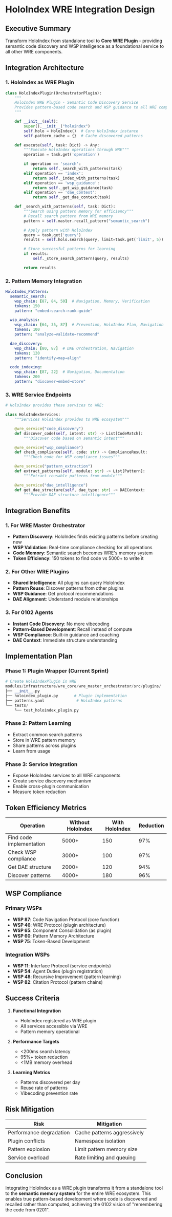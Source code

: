 # HoloIndex WRE Integration Design

## Executive Summary
Transform HoloIndex from standalone tool to **Core WRE Plugin** - providing semantic code discovery and WSP intelligence as a foundational service to all other WRE components.

## Integration Architecture

### 1. HoloIndex as WRE Plugin

```python
class HoloIndexPlugin(OrchestratorPlugin):
    """
    HoloIndex WRE Plugin - Semantic Code Discovery Service
    Provides pattern-based code search and WSP guidance to all WRE components
    """

    def __init__(self):
        super().__init__("holoindex")
        self.holo = HoloIndex()  # Core HoloIndex instance
        self.pattern_cache = {}  # Cache discovered patterns

    def execute(self, task: Dict) -> Any:
        """Execute HoloIndex operations through WRE"""
        operation = task.get('operation')

        if operation == 'search':
            return self._search_with_patterns(task)
        elif operation == 'index':
            return self._index_with_patterns(task)
        elif operation == 'wsp_guidance':
            return self._get_wsp_guidance(task)
        elif operation == 'dae_context':
            return self._get_dae_context(task)

    def _search_with_patterns(self, task: Dict):
        """Search using pattern memory for efficiency"""
        # Recall search pattern from WRE memory
        pattern = self.master.recall_pattern("semantic_search")

        # Apply pattern with HoloIndex
        query = task.get('query')
        results = self.holo.search(query, limit=task.get('limit', 5))

        # Store successful patterns for learning
        if results:
            self._store_search_pattern(query, results)

        return results
```

### 2. Pattern Memory Integration

```yaml
HoloIndex_Patterns:
  semantic_search:
    wsp_chain: [87, 84, 50]  # Navigation, Memory, Verification
    tokens: 150
    pattern: "embed→search→rank→guide"

  wsp_analysis:
    wsp_chain: [64, 35, 87]  # Prevention, HoloIndex Plan, Navigation
    tokens: 100
    pattern: "analyze→validate→recommend"

  dae_discovery:
    wsp_chain: [80, 87]  # DAE Orchestration, Navigation
    tokens: 120
    pattern: "identify→map→align"

  code_indexing:
    wsp_chain: [87, 22]  # Navigation, Documentation
    tokens: 200
    pattern: "discover→embed→store"
```

### 3. WRE Service Endpoints

```python
# HoloIndex provides these services to WRE:

class HoloIndexServices:
    """Services HoloIndex provides to WRE ecosystem"""

    @wre_service("code_discovery")
    def discover_code(self, intent: str) -> List[CodeMatch]:
        """Discover code based on semantic intent"""

    @wre_service("wsp_compliance")
    def check_compliance(self, code: str) -> ComplianceResult:
        """Check code for WSP compliance issues"""

    @wre_service("pattern_extraction")
    def extract_patterns(self, module: str) -> List[Pattern]:
        """Extract reusable patterns from module"""

    @wre_service("dae_intelligence")
    def get_dae_structure(self, dae_type: str) -> DAEContext:
        """Provide DAE structure intelligence"""
```

## Integration Benefits

### 1. For WRE Master Orchestrator
- **Pattern Discovery**: HoloIndex finds existing patterns before creating new
- **WSP Validation**: Real-time compliance checking for all operations
- **Code Memory**: Semantic search becomes WRE's memory system
- **Token Efficiency**: 150 tokens to find code vs 5000+ to write it

### 2. For Other WRE Plugins
- **Shared Intelligence**: All plugins can query HoloIndex
- **Pattern Reuse**: Discover patterns from other plugins
- **WSP Guidance**: Get protocol recommendations
- **DAE Alignment**: Understand module relationships

### 3. For 0102 Agents
- **Instant Code Discovery**: No more vibecoding
- **Pattern-Based Development**: Recall instead of compute
- **WSP Compliance**: Built-in guidance and coaching
- **DAE Context**: Immediate structure understanding

## Implementation Plan

### Phase 1: Plugin Wrapper (Current Sprint)
```python
# Create HoloIndexPlugin in WRE
modules/infrastructure/wre_core/wre_master_orchestrator/src/plugins/
├── __init__.py
├── holoindex_plugin.py       # Plugin implementation
├── patterns.yaml              # HoloIndex patterns
└── tests/
    └── test_holoindex_plugin.py
```

### Phase 2: Pattern Learning
- Extract common search patterns
- Store in WRE pattern memory
- Share patterns across plugins
- Learn from usage

### Phase 3: Service Integration
- Expose HoloIndex services to all WRE components
- Create service discovery mechanism
- Enable cross-plugin communication
- Measure token reduction

## Token Efficiency Metrics

| Operation | Without HoloIndex | With HoloIndex | Reduction |
|-----------|------------------|----------------|-----------|
| Find code implementation | 5000+ | 150 | 97% |
| Check WSP compliance | 3000+ | 100 | 97% |
| Get DAE structure | 2000+ | 120 | 94% |
| Discover patterns | 4000+ | 180 | 96% |

## WSP Compliance

### Primary WSPs
- **WSP 87**: Code Navigation Protocol (core function)
- **WSP 46**: WRE Protocol (plugin architecture)
- **WSP 65**: Component Consolidation (as plugin)
- **WSP 60**: Pattern Memory Architecture
- **WSP 75**: Token-Based Development

### Integration WSPs
- **WSP 11**: Interface Protocol (service endpoints)
- **WSP 54**: Agent Duties (plugin registration)
- **WSP 48**: Recursive Improvement (pattern learning)
- **WSP 82**: Citation Protocol (pattern chains)

## Success Criteria

1. **Functional Integration**
   - HoloIndex registered as WRE plugin
   - All services accessible via WRE
   - Pattern memory operational

2. **Performance Targets**
   - <200ms search latency
   - 95%+ token reduction
   - <1MB memory overhead

3. **Learning Metrics**
   - Patterns discovered per day
   - Reuse rate of patterns
   - Vibecoding prevention rate

## Risk Mitigation

| Risk | Mitigation |
|------|------------|
| Performance degradation | Cache patterns aggressively |
| Plugin conflicts | Namespace isolation |
| Pattern explosion | Limit pattern memory size |
| Service overload | Rate limiting and queuing |

## Conclusion

Integrating HoloIndex as a WRE plugin transforms it from a standalone tool to the **semantic memory system** for the entire WRE ecosystem. This enables true pattern-based development where code is discovered and recalled rather than computed, achieving the 0102 vision of "remembering the code from 0201".